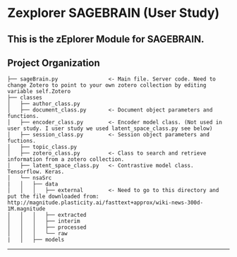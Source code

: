 Zexplorer SAGEBRAIN (User Study)
=================================

This is the zEplorer Module for SAGEBRAIN.
------------
Project Organization
------------

    ├── sageBrain.py                <- Main file. Server code. Need to change Zotero to point to your own zotero collection by editing variable self.Zotero
    ├── classes
    │   ├── author_class.py      
    │   ├── document_class.py       <- Document object parameters and functions.
    │   ├── encoder_class.py        <- Encoder model class. (Not used in user study. I user study we used latent_space_class.py see below)
    │   ├── session_class.py        <- Session object parameters and fuctions.
    │   ├── topic_class.py 
    │   ├── zotero_class.py         <- Class to search and retrieve information from a zotero collection.
    │   ├── latent_space_class.py   <- Contrastive model class. Tensorflow. Keras.
    │   └── nsaSrc
    |   │   ├── data      
    │   │   │   ├── external        <- Need to go to this directory and put the file downloaded from: http://magnitude.plasticity.ai/fasttext+approx/wiki-news-300d-1M.magnitude
    │   │   │   ├── extracted
    │   │   │   ├── interim
    │   │   │   ├── processed
    │   │   │   └── raw
    |   │   ├── models

------------
